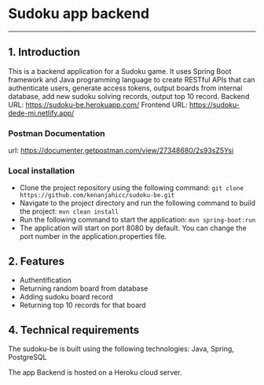 # Sudoku app backend
---
## 1. Introduction
This is a backend application for a Sudoku game. It uses Spring Boot framework and Java programming language to create RESTful APIs that can authenticate users, generate access tokens, output boards from internal database, add new sudoku solving records, output top 10 record.
Backend URL: https://sudoku-be.herokuapp.com/
Frontend URL: https://sudoku-dede-mi.netlify.app/
### Postman Documentation
url: https://documenter.getpostman.com/view/27348680/2s93sZ5Ysi

### Local installation
- Clone the project repository using the following command:
`git clone https://github.com/kenanjahicc/sudoku-be.git`
- Navigate to the project directory and run the following command to build the project:
`mvn clean install`
- Run the following command to start the application:
`mvn spring-boot:run`
- The application will start on port 8080 by default. You can change the port number in the application.properties file.

## 2. Features
- Authentification
- Returning random board from database
- Adding sudoku board record
- Returning top 10 records for that board

## 4. Technical requirements

The sudoku-be is built using the following technologies: Java, Spring, PostgreSQL

The app Backend is hosted on a Heroku cloud server.
